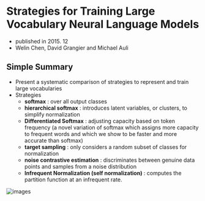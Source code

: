 # Strategies for Training Large Vocabulary Neural Language Models

- published in 2015. 12
- Welin Chen, David Grangier and Michael Auli

## Simple Summary

- Present a systematic comparison of strategies to represent and train large vocabularies
- Strategies
	- **softmax** : over all output classes
	- **hierarchical softmax** : introduces latent variables, or clusters, to simplify normalization   
	- **Differentiated Softmax** : adjusting capacity based on token frequency (a novel variation of softmax which assigns more capacity to frequent words and which we show to be faster and more accurate than softmax)
	- **target sampling** : only considers a random subset of classes for normalization
	- **noise contrastive estimation** : discriminates between genuine data points and samples from a noise distribution
	- **Infrequent Normalization (self normalization)** : computes the partition
function at an infrequent rate.

![images](../../images/vocabulary_strategy_1.png)